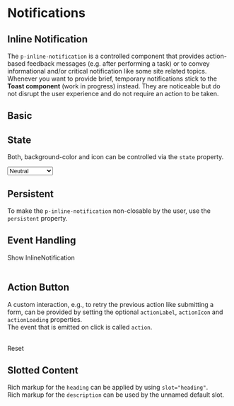# Notifications

## Inline Notification

The `p-inline-notification` is a controlled component that provides action-based feedback messages (e.g. after performing a task) or to convey informational and/or critical notification like some site related topics.  
Whenever you want to provide brief, temporary notifications stick to the **Toast component** (work in progress) instead. They are noticeable but do not disrupt the user experience and do not require an action to be taken.

## Basic

<Playground :markup="basic" :config="config"></Playground>


## State

Both, background-color and icon can be controlled via the `state` property.

<Playground :markup="stateDemo" :config="config">
  <select v-model="state">
    <option disabled>Select a state</option>
    <option value="neutral">Neutral</option>
    <option value="success">Success</option>
    <option value="warning">Warning</option>
    <option value="error">Error</option>
  </select>
</Playground>

## Persistent

To make the `p-inline-notification` non-closable by the user, use the `persistent` property.

<Playground :markup="persistent" :config="config"></Playground>

## Event Handling

<Playground :frameworkMarkup="events" :config="config">
  <p-button id="bannerEventsButton">Show InlineNotification</p-button>
  <br>
  <br>
  <div id="bannerEventsWrapper" hidden>
    <p-inline-notification heading="Some inline-notification heading" description="Some inline-notification description."></p-inline-notification>
  </div>
</Playground>

## Action Button

A custom interaction, e.g., to retry the previous action like submitting a form, can be provided by setting the optional `actionLabel`, `actionIcon` and `actionLoading` properties.  
The event that is emitted on click is called `action`.

<Playground :frameworkMarkup="actionButton" :config="config">
  <p-inline-notification
    id="bannerAction"
    heading="Some inline-notification heading"
    description="Some inline-notification description."
    action-label="Retry"
    action-icon="reset"
  ></p-inline-notification>
  <br>
  <p-button id="bannerActionButton">Reset</p-button>
</Playground>

## Slotted Content

Rich markup for the `heading` can be applied by using `slot="heading"`.  
Rich markup for the `description` can be used by the unnamed default slot.  

<Playground :markup="slottedContent" :config="config"></Playground>

<script lang="ts">
  import Vue from 'vue';
  import Component from 'vue-class-component';
  import { getInlineNotificationCodeSamples } from '@porsche-design-system/shared';
  
  @Component
  export default class Code extends Vue {
    config = { themeable: true };
    
    state = 'neutral';
    width = 'basic';

    defaultHeading = 'Some inline-notification heading';
    defaultDescription = 'Some inline-notification description.';
    slottedHeading = 'Some slotted inline-notification heading';
    slottedDescription = 'Some slotted inline-notification description. You can also add inline <a href="https://porsche.com">links</a> to route to another page.';

    basic =
`<p-inline-notification heading="${this.defaultHeading}" description="${this.defaultDescription}">
</p-inline-notification>
<br>
<!-- or alternatively -->
<p-inline-notification heading="${this.defaultHeading}">
  ${this.defaultDescription}
</p-inline-notification>`;
    
    get stateDemo() {
      return `<p-inline-notification heading="${this.defaultHeading}" description="${this.defaultDescription}" state="${this.state}">
</p-inline-notification>`;
    }
    
    persistent =
`<p-inline-notification heading="${this.defaultHeading}" description="${this.defaultDescription}" persistent="true">
</p-inline-notification>`;

    slottedContent =
`<p-inline-notification>
  <span slot="heading">${this.slottedHeading}</span>
  ${this.slottedDescription}
</p-inline-notification>`;

    events = getInlineNotificationCodeSamples('example-events');
    actionButton = getInlineNotificationCodeSamples('example-action-button');
  
    mounted(): void {
      const buttonEvents = document.querySelector('#bannerEventsButton');
      const bannerEvents = document.querySelector('#bannerEventsWrapper p-inline-notification');
      const { parentElement } = bannerEvents;
      buttonEvents.addEventListener('click', () => (parentElement.hidden = false));
      bannerEvents.addEventListener('dismiss', () => (parentElement.hidden = true));

      const buttonAction = document.querySelector('#bannerActionButton');
      const bannerAction = document.querySelector('#bannerAction');
      buttonAction.addEventListener('click', () => (bannerAction.actionLoading = false));
      bannerAction.addEventListener('action', () => (bannerAction.actionLoading = true));
    }
  }
</script>